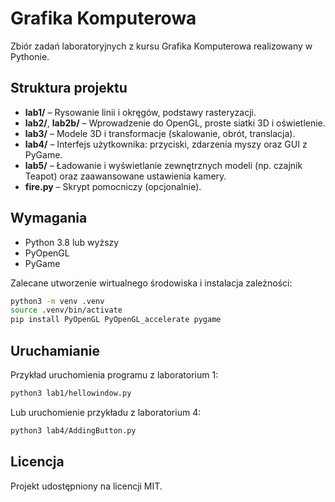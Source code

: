 # Grafika Komputerowa

Zbiór zadań laboratoryjnych z kursu Grafika Komputerowa realizowany w Pythonie.

## Struktura projektu

- **lab1/** – Rysowanie linii i okręgów, podstawy rasteryzacji.
- **lab2/**, **lab2b/** – Wprowadzenie do OpenGL, proste siatki 3D i oświetlenie.
- **lab3/** – Modele 3D i transformacje (skalowanie, obrót, translacja).
- **lab4/** – Interfejs użytkownika: przyciski, zdarzenia myszy oraz GUI z PyGame.
- **lab5/** – Ładowanie i wyświetlanie zewnętrznych modeli (np. czajnik Teapot) oraz zaawansowane ustawienia kamery.
- **fire.py** – Skrypt pomocniczy (opcjonalnie).

## Wymagania

- Python 3.8 lub wyższy
- PyOpenGL
- PyGame

Zalecane utworzenie wirtualnego środowiska i instalacja zależności:

```bash
python3 -m venv .venv
source .venv/bin/activate
pip install PyOpenGL PyOpenGL_accelerate pygame
```

## Uruchamianie

Przykład uruchomienia programu z laboratorium 1:

```bash
python3 lab1/hellowindow.py
```

Lub uruchomienie przykładu z laboratorium 4:

```bash
python3 lab4/AddingButton.py
```

## Licencja

Projekt udostępniony na licencji MIT.
